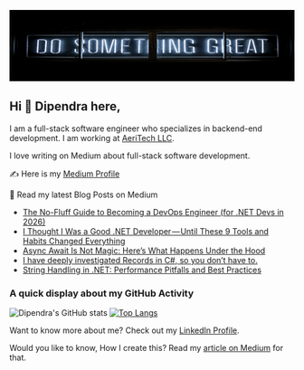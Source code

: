 ![Dipendra Neupane Github Cover Photo](https://github.com/dipneupane/dipneupane/blob/main/assets/dipneupane_readme-cover.jpg)

## Hi 👋 Dipendra here, 
I am a full-stack software engineer who specializes in backend-end development. I am working at [AeriTech LLC](https://aeritech.com).


I love writing on Medium about full-stack software development. 

✍️ Here is my [Medium Profile](https://medium.com/@dipneupane)

📩 Read my latest Blog Posts on Medium
<!-- BLOG-POST-LIST:START -->
- [The No-Fluff Guide to Becoming a DevOps Engineer &lpar;for .NET Devs in 2026&rpar;](https://medium.com/@dipneupane/the-no-fluff-guide-to-becoming-a-devops-engineer-for-net-devs-in-2026-8e4f3a016538?source=rss-37161d399cd7------2)
- [I Thought I Was a Good .NET Developer — Until These 9 Tools and Habits Changed Everything](https://medium.com/@dipneupane/i-thought-i-was-a-good-net-developer-until-these-9-tools-and-habits-changed-everything-d7a59d0e1ef6?source=rss-37161d399cd7------2)
- [Async Await Is Not Magic: Here’s What Happens Under the Hood](https://codenp.com/async-await-is-not-magic-heres-what-happens-under-the-hood-092c8728ffba?source=rss-37161d399cd7------2)
- [I have deeply investigated Records in C#, so you don’t have to.](https://codenp.com/i-have-deeply-investigated-records-in-c-so-you-dont-have-to-9cff83633a5e?source=rss-37161d399cd7------2)
- [String Handling in .NET: Performance Pitfalls and Best Practices](https://codenp.com/string-handling-in-net-performance-pitfalls-and-best-practices-4ca0b762929e?source=rss-37161d399cd7------2)
<!-- BLOG-POST-LIST:END -->


### A quick display about my GitHub Activity

![Dipendra's GitHub stats](https://github-readme-stats.vercel.app/api?username=dipneupane&show_icons=true&theme=transparent) [![Top Langs](https://github-readme-stats.vercel.app/api/top-langs/?username=dipneupane&layout=donut)](https://github.com/dipneupane/github-readme-stats)

Want to know more about me? Check out my [LinkedIn Profile](https://www.linkedin.com/in/dipneupane).

Would you like to know, How I create this? Read my [article on Medium](https://medium.com/@dipneupane/replace-your-resume-with-an-impressive-github-profile-readme-3019183a3029) for that.

